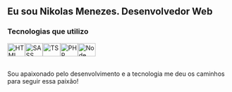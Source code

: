 ## Eu sou Nikolas Menezes. Desenvolvedor Web

### Tecnologias que utilizo

<div style="display: flex">

<img align="center" alt="HTML" height="30" width="40" src="https://cdn.jsdelivr.net/gh/devicons/devicon/icons/vuejs/vuejs-original.svg">
<img align="center" alt="SASS" height="30" width="40" src="https://cdn.jsdelivr.net/gh/devicons/devicon/icons/sass/sass-original.svg">
<img align="center" alt="TS" height="30" width="40" src="https://cdn.jsdelivr.net/gh/devicons/devicon/icons/typescript/typescript-original.svg">
<img align="center" alt="PHP" height="30" width="40" src="https://cdn.jsdelivr.net/gh/devicons/devicon/icons/php/php-original.svg">
<img align="center" alt="Node JS" height="30" width="40" src="https://cdn.jsdelivr.net/gh/devicons/devicon/icons/nodejs/nodejs-original.svg">

</div>
<br>
<p style="margin-bottom: 20px;" >Sou apaixonado pelo desenvolvimento e a tecnologia me deu os caminhos para seguir essa paixão!</p
